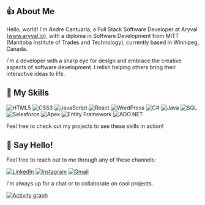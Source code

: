 ## 👍 About Me

Hello, world! I'm Andre Cantuaria, a Full Stack Software Developer at Aryval (www.aryval.io), with a diploma in Software Development from MITT (Manitoba Institute of Trades and Technology), currently based in Winnipeg, Canada.

I'm a developer with a sharp eye for design and embrace the creative aspects of software development. I relish helping others bring their interactive ideas to life.

## 🌱 My Skills

![HTML5](https://img.shields.io/badge/HTML-00A6E4?style=for-the-badge&logo=html5&logoColor=white)
![CSS3](https://img.shields.io/badge/CSS-0073E6?style=for-the-badge&logo=css3&logoColor=white)
![JavaScript](https://img.shields.io/badge/JavaScript-005D99?style=for-the-badge&logo=javascript&logoColor=white)
![React](https://img.shields.io/badge/React-61DAFB?style=for-the-badge&logo=react&logoColor=black)
![WordPress](https://img.shields.io/badge/WordPress-21759B?style=for-the-badge&logo=wordpress&logoColor=white)
![C#](https://img.shields.io/badge/C%23-239120?style=for-the-badge&logo=csharp&logoColor=white)
![Java](https://img.shields.io/badge/Java-007396?style=for-the-badge&logo=java&logoColor=white)
![SQL](https://img.shields.io/badge/SQL-4479A1?style=for-the-badge&logo=sqlite&logoColor=white)
![Salesforce](https://img.shields.io/badge/SOQL-00A1E0?style=for-the-badge&logo=salesforce&logoColor=white)
![Apex](https://img.shields.io/badge/Apex-0070CA?style=for-the-badge&logo=salesforce&logoColor=white)
![Entity Framework](https://img.shields.io/badge/Entity_Framework-7C8B3A?style=for-the-badge&logo=dot-net&logoColor=white)
![ADO.NET](https://img.shields.io/badge/ADO.NET-5A5A5A?style=for-the-badge&logo=dot-net&logoColor=white)

Feel free to check out my projects to see these skills in action!

## 💬 Say Hello!
Feel free to reach out to me through any of these channels:

[![LinkedIn](https://img.shields.io/badge/LinkedIn-Connect-blue?style=for-the-badge&logo=linkedin&logoColor=transparent)](https://www.linkedin.com/in/andrecantuaria)
[![Instagram](https://img.shields.io/badge/Instagram-Follow-orange?style=for-the-badge&logo=instagram&logoColor=transparent)](https://www.instagram.com/andre.cantuaria)
[![Gmail](https://img.shields.io/badge/Gmail-Email-red?style=for-the-badge&logo=gmail&logoWidth=32)](mailto:andrecantuaria@gmail.com)

I'm always up for a chat or to collaborate on cool projects.

[![Activity graph](https://github-readme-activity-graph.vercel.app/graph?username=andrecantuaria&theme=tokyo-night&hide_border=true)](https://github.com/ashutosh00710/github-readme-activity-graph)



<!--
**andrecantuaria/andrecantuaria** is a ✨ _special_ ✨ repository because its `README.md` (this file) appears on your GitHub profile.

Here are some ideas to get you started:

- 🔭 I’m currently working on ...
- 🌱 I’m currently learning ...
- 👯 I’m looking to collaborate on ...
- 🤔 I’m looking for help with ...
- 💬 Ask me about ...
- 📫 How to reach me: ...
- 😄 Pronouns: ...
- ⚡ Fun fact: ...
-->
